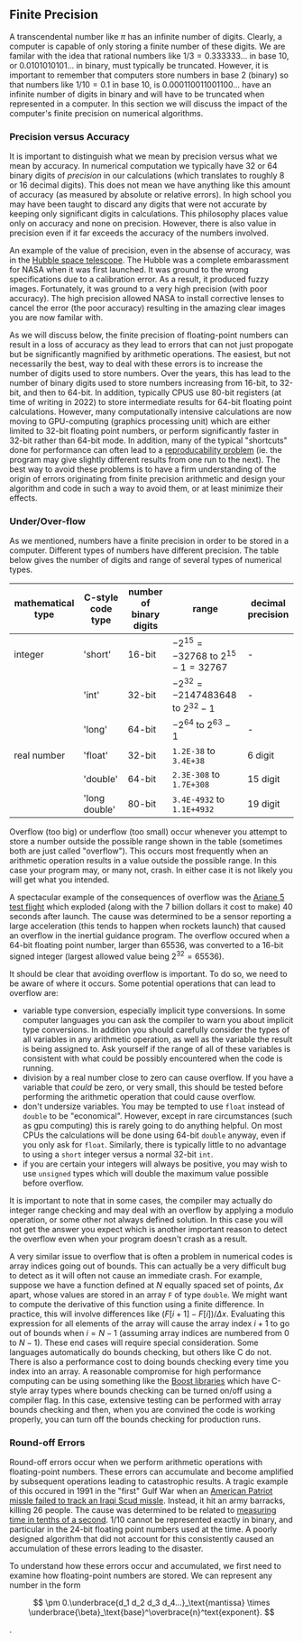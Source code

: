 ## Finite Precision

A transcendental number like $\pi$ has an infinite number of digits.  Clearly, a computer is capable of only storing a finite number of these digits.  We are familar with the idea that rational numbers like $1/3 = 0.333333...$ in base 10, or $0.0101010101...$ in binary, must typically be truncated.  However, it is important to remember that computers store numbers in base 2 (binary) so that numbers like $1/10 = 0.1$ in base 10, is $0.000110011001100...$ have an infinite number of digits in binary and will have to be truncated when represented in a computer.  In this section we will discuss the impact of the computer's finite precision on numerical algorithms.

### Precision versus Accuracy

It is important to distinguish what we mean by precision versus what we mean by accuracy.  In numerical computation we typically have 32 or 64 binary digits of *precision* in our calculations (which translates to roughly 8 or 16 decimal digits).  This does not mean we have anything like this amount of accuracy (as measured by absolute or relative errors).  In high school you may have been taught to discard any digits that were not accurate by keeping only significant digits in calculations.  This philosophy places value only on accuracy and none on precision.  However, there is also value in precision even if it far exceeds the accuracy of the numbers involved.

An example of the value of precision, even in the absense of accuracy, was in the [Hubble space telescope](https://www.nasa.gov/content/hubbles-mirror-flaw).  The Hubble was a complete embarassment for NASA when it was first launched.  It was ground to the wrong specifications due to a calibration error.  As a result, it produced fuzzy images.  Fortunately, it was ground to a very high precision (with poor accuracy).  The high precision allowed NASA to install corrective lenses to cancel the error (the poor accuracy) resulting in the amazing clear images you are now familar with.

As we will discuss below, the finite precision of floating-point numbers can result in a loss of accuracy as they lead to errors that can not just propogate but be significantly magnified by arithmetic operations.  The easiest, but not necessarily the best, way to deal with these errors is to increase the number of digits used to store numbers.  Over the years, this has lead to the number of binary digits used to store numbers increasing from 16-bit, to 32-bit, and then to 64-bit.  In addition, typically CPUS use 80-bit registers (at time of writing in 2022) to store intermediate results for 64-bit floating point calculations.  However, many computationally intensive calculations are now moving to GPU-computing (graphics processing unit) which are either limited to 32-bit floating point numbers, or perform significantly faster in 32-bit rather than 64-bit mode.  In addition, many of the typical "shortcuts" done for performance can often lead to a [reproducability problem](https://www.intel.com/content/dam/develop/public/us/en/documents/fp-consistency-121918.pdf) (ie. the program may give slightly different results from one run to the next).  The best way to avoid these problems is to have a firm understanding of the origin of errors originating from finite precision arithmetic and design your algorithm and code in such a way to avoid them, or at least minimize their effects.

### Under/Over-flow

As we mentioned, numbers have a finite precision in order to be stored in a computer.  Different types of numbers have different precision.  The table below gives the number of digits and range of several types of numerical types.

| mathematical type | C-style code type | number of binary digits | range        | decimal precision |
|-------------------|-------------------|-------------------------|--------------|-----------|
| integer           | 'short'           | 16-bit                  | $-2^{15}=-32 768$ to $2^{15}-1=32 767$ | - |
|                   | 'int'             | 32-bit                  | $-2^{32}=-2 147 483 648$ to $2^{32}-1$ | - |
|                   | 'long'            | 64-bit                  | $-2^{64}$ to $2^{63}-1$ | - |
| real number       | 'float'           | 32-bit                  | `1.2E-38` to `3.4E+38` | 6 digit|
|                   | 'double'          | 64-bit                  | `2.3E-308` to `1.7E+308` | 15 digit |
|                   | 'long double'     | 80-bit                  | `3.4E-4932` to `1.1E+4932` | 19 digit |

Overflow (too big) or underflow (too small) occur whenever you attempt to store a number outside the possible range shown in the table (sometimes both are just called "overflow").  This occurs most frequently when an arithmetic operation results in a value outside the possible range.  In this case your program may, or many not, crash.  In either case it is not likely you will get what you intended.  

A spectacular example of the consequences of overflow was the [Ariane 5 test flight](https://esamultimedia.esa.int/docs/esa-x-1819eng.pdf) which exploded (along with the 7 billion dollars it cost to make) 40 seconds after launch.  The cause was determined to be a sensor reporting a large acceleration (this tends to happen when rockets launch) that caused an overflow in the inertial guidance program.  The overflow occured when a 64-bit floating point number, larger than 65536, was converted to a 16-bit signed integer (largest allowed value being $2^{32}=65536$).  

It should be clear that avoiding overflow is important.  To do so, we need to be aware of where it occurs.  Some potential operations that can lead to overflow are:  
- variable type conversion, especially implicit type conversions.  In some computer languages you can ask the compiler to warn you about implicit type conversions.  In addition you should carefully consider the types of all variables in any arithmetic operation, as well as the variable the result is being assigned to.  Ask yourself if the range of all of these variables is consistent with what could be possibly encountered when the code is running.
- division by a real number close to zero can cause overflow.  If you have a variable that *could* be zero, or very small, this should be tested before performing the arithmetic operation that could cause overflow.
- don't undersize variables.  You may be tempted to use `float` instead of `double` to be "economical".  However, except in rare circumstances (such as gpu computing) this is rarely going to do anything helpful.  On most CPUs the calculations will be done using 64-bit `double` anyway, even if you only ask for `float`.  Similarly, there is typically little to no advantage to using a `short` integer versus a normal 32-bit `int`.
- if you are certain your integers will always be positive, you may wish to use `unsigned` types which will double the maximum value possible before overflow.

It is important to note that in some cases, the compiler may actually do integer range checking and may deal with an overflow by applying a modulo operation, or some other not always defined solution.  In this case you will not get the answer you expect which is another important reason to detect the overflow even when your program doesn't crash as a result.

A very similar issue to overflow that is often a problem in numerical codes is array indices going out of bounds.  This can actually be a very difficult bug to detect as it will often not cause an immediate crash.  For example, suppose we have a function defined at $N$ equally spaced set of points, $\Delta x$ apart, whose values are stored in an array `F` of type `double`.  We might want to compute the derivative of this function using a finite difference.  In practice, this will involve differences like $(F[i+1]-F[i])/\Delta x$.  Evaluating this expression for all elements of the array will cause the array index $i+1$ to go out of bounds when $i= N-1$ (assuming array indices are numbered from $0$ to $N-1$).  These end cases will require special consideration.  Some languages automatically do bounds checking, but others like C do not.  There is also a performance cost to doing bounds checking every time you index into an array.  A reasonable compromise for high performance computing can be using something like the [Boost libraries](https://www.boost.org/) which have C-style array types where bounds checking can be turned on/off using a compiler flag.  In this case, extensive testing can be performed with array bounds checking and then, when you are convined the code is working properly, you can turn off the bounds checking for production runs.


### Round-off Errors

Round-off errors occur when we perform arithmetic operations with floating-point numbers. These errors can accumulate and become amplified by subsequent operations leading to catastrophic results.  A tragic example of this occured in 1991 in the "first" Gulf War when an [American Patriot missle failed to track an Iraqi Scud missle](https://www.gao.gov/assets/imtec-92-26.pdf).  Instead, it hit an army barracks, killing 26 people.  The cause was determined to be related to [measuring time in tenths of a second](https://web.archive.org/web/20080801202418/http://www.mc.edu/campus/users/travis/syllabi/381/patriot.htm).  $1/10$ cannot be represented exactly in binary, and particular in the 24-bit floating point numbers used at the time.  A poorly designed algorithm that did not account for this consistently caused an accumulation of these errors leading to the disaster.

To understand how these errors occur and accumulated, we first need to examine how floating-point numbers are stored.  We can represent any number in the form

$$ \pm 0.\underbrace{d_1 d_2 d_3 d_4...}_\text{mantissa} \times \underbrace{\beta}_\text{base}^\overbrace{n}^text{exponent}. $$

.